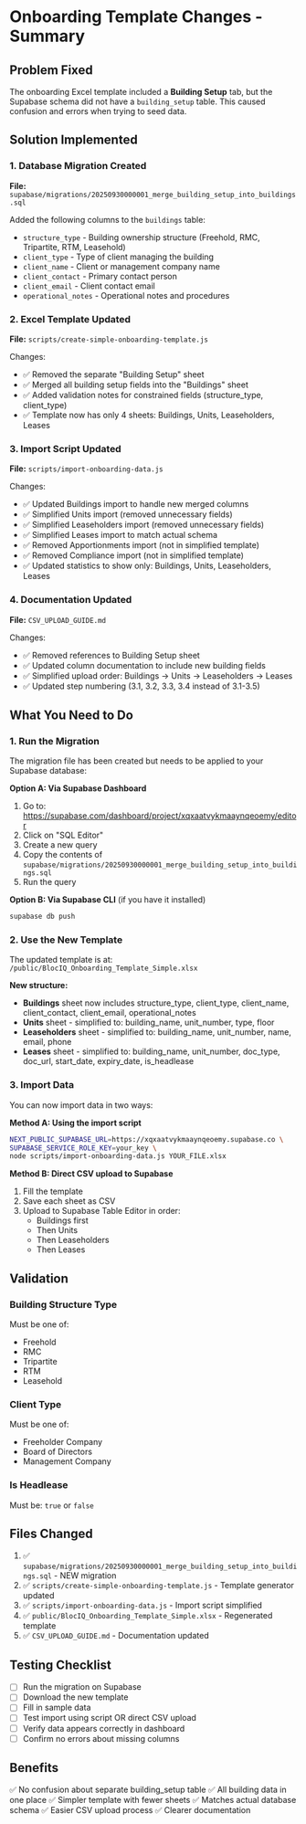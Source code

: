 # Onboarding Template Changes - Summary

## Problem Fixed
The onboarding Excel template included a **Building Setup** tab, but the Supabase schema did not have a `building_setup` table. This caused confusion and errors when trying to seed data.

## Solution Implemented

### 1. Database Migration Created
**File:** `supabase/migrations/20250930000001_merge_building_setup_into_buildings.sql`

Added the following columns to the `buildings` table:
- `structure_type` - Building ownership structure (Freehold, RMC, Tripartite, RTM, Leasehold)
- `client_type` - Type of client managing the building
- `client_name` - Client or management company name
- `client_contact` - Primary contact person
- `client_email` - Client contact email
- `operational_notes` - Operational notes and procedures

### 2. Excel Template Updated
**File:** `scripts/create-simple-onboarding-template.js`

Changes:
- ✅ Removed the separate "Building Setup" sheet
- ✅ Merged all building setup fields into the "Buildings" sheet
- ✅ Added validation notes for constrained fields (structure_type, client_type)
- ✅ Template now has only 4 sheets: Buildings, Units, Leaseholders, Leases

### 3. Import Script Updated
**File:** `scripts/import-onboarding-data.js`

Changes:
- ✅ Updated Buildings import to handle new merged columns
- ✅ Simplified Units import (removed unnecessary fields)
- ✅ Simplified Leaseholders import (removed unnecessary fields)
- ✅ Simplified Leases import to match actual schema
- ✅ Removed Apportionments import (not in simplified template)
- ✅ Removed Compliance import (not in simplified template)
- ✅ Updated statistics to show only: Buildings, Units, Leaseholders, Leases

### 4. Documentation Updated
**File:** `CSV_UPLOAD_GUIDE.md`

Changes:
- ✅ Removed references to Building Setup sheet
- ✅ Updated column documentation to include new building fields
- ✅ Simplified upload order: Buildings → Units → Leaseholders → Leases
- ✅ Updated step numbering (3.1, 3.2, 3.3, 3.4 instead of 3.1-3.5)

## What You Need to Do

### 1. Run the Migration
The migration file has been created but needs to be applied to your Supabase database:

**Option A: Via Supabase Dashboard**
1. Go to: https://supabase.com/dashboard/project/xqxaatvykmaaynqeoemy/editor
2. Click on "SQL Editor"
3. Create a new query
4. Copy the contents of `supabase/migrations/20250930000001_merge_building_setup_into_buildings.sql`
5. Run the query

**Option B: Via Supabase CLI** (if you have it installed)
```bash
supabase db push
```

### 2. Use the New Template
The updated template is at: `/public/BlocIQ_Onboarding_Template_Simple.xlsx`

**New structure:**
- **Buildings** sheet now includes structure_type, client_type, client_name, client_contact, client_email, operational_notes
- **Units** sheet - simplified to: building_name, unit_number, type, floor
- **Leaseholders** sheet - simplified to: building_name, unit_number, name, email, phone
- **Leases** sheet - simplified to: building_name, unit_number, doc_type, doc_url, start_date, expiry_date, is_headlease

### 3. Import Data
You can now import data in two ways:

**Method A: Using the import script**
```bash
NEXT_PUBLIC_SUPABASE_URL=https://xqxaatvykmaaynqeoemy.supabase.co \
SUPABASE_SERVICE_ROLE_KEY=your_key \
node scripts/import-onboarding-data.js YOUR_FILE.xlsx
```

**Method B: Direct CSV upload to Supabase**
1. Fill the template
2. Save each sheet as CSV
3. Upload to Supabase Table Editor in order:
   - Buildings first
   - Then Units
   - Then Leaseholders
   - Then Leases

## Validation

### Building Structure Type
Must be one of:
- Freehold
- RMC
- Tripartite
- RTM
- Leasehold

### Client Type
Must be one of:
- Freeholder Company
- Board of Directors
- Management Company

### Is Headlease
Must be: `true` or `false`

## Files Changed
1. ✅ `supabase/migrations/20250930000001_merge_building_setup_into_buildings.sql` - NEW migration
2. ✅ `scripts/create-simple-onboarding-template.js` - Template generator updated
3. ✅ `scripts/import-onboarding-data.js` - Import script simplified
4. ✅ `public/BlocIQ_Onboarding_Template_Simple.xlsx` - Regenerated template
5. ✅ `CSV_UPLOAD_GUIDE.md` - Documentation updated

## Testing Checklist
- [ ] Run the migration on Supabase
- [ ] Download the new template
- [ ] Fill in sample data
- [ ] Test import using script OR direct CSV upload
- [ ] Verify data appears correctly in dashboard
- [ ] Confirm no errors about missing columns

## Benefits
✅ No confusion about separate building_setup table
✅ All building data in one place
✅ Simpler template with fewer sheets
✅ Matches actual database schema
✅ Easier CSV upload process
✅ Clearer documentation